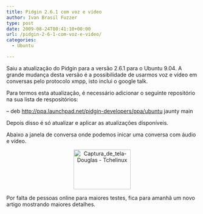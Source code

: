 ```yaml
---
title: Pidgin 2.6.1 com voz e vídeo
author: Ivan Brasil Fuzzer
type: post
date: 2009-08-24T00:41:10+00:00
url: /pidgin-2-6-1-com-voz-e-video/
categories:
  - Ubuntu

---
```

Saiu a atualização do Pidgin para a versão 2.6.1 para o Ubuntu 9.04. A grande mudança desta versão é a possibilidade de usarmos voz e vídeo em conversas pelo protocolo xmpp, isto inclui o google talk.

Para termos esta atualização, é necessário adicionar o seguinte repositório na sua lista de respositórios:

&#8211; deb http://ppa.launchpad.net/pidgin-developers/ppa/ubuntu jaunty main

Depois disso é só atualizar e aplicar as atualizações disponíveis.

Abaixo a janela de conversa onde podemos inicar uma conversa com áudio e vídeo.

<center>
  <a href="http://www.ubuntero.com.br/wp-content/uploads/2009/08/Captura_de_tela-Douglas-Tchelinux.png"><img src="http://www.ubuntero.com.br/wp-content/uploads/2009/08/Captura_de_tela-Douglas-Tchelinux-150x105.png" alt="Captura_de_tela-Douglas - Tchelinux" title="Captura_de_tela-Douglas - Tchelinux" width="150" height="105" class="alignnone size-thumbnail wp-image-708" /></a>
</center>

Por falta de pessoas online para maiores testes, fica para amanhã um novo artigo mostrando maiores detalhes.